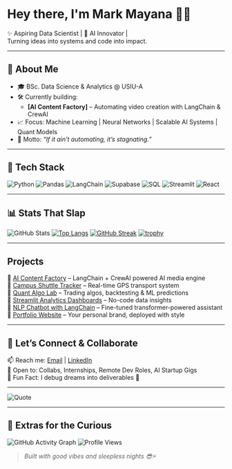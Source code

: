 # Hey there, I'm Mark Mayana 👩‍💻

✨ Aspiring Data Scientist | 🧠 AI Innovator |   
Turning ideas into systems and code into impact.

---

## 🚀 About Me
- 🎓 BSc. Data Science & Analytics @ USIU-A 
- 🛠️ Currently building: 
  - **[AI Content Factory]** – Automating video creation with LangChain & CrewAI
- 📈 Focus: Machine Learning | Neural Networks | Scalable AI Systems | Quant Models
- 💬 Motto: _“If it ain’t automating, it’s stagnating.”_

---

## 💼 Tech Stack

![Python](https://img.shields.io/badge/python-%2314354C.svg?style=flat&logo=python&logoColor=white)
![Pandas](https://img.shields.io/badge/pandas-%23150458.svg?style=flat&logo=pandas&logoColor=white)
![LangChain](https://img.shields.io/badge/langchain-ai-blue?style=flat&logo=openai&logoColor=white)
![Supabase](https://img.shields.io/badge/supabase-%2300E88F.svg?style=flat&logo=supabase&logoColor=white)
![SQL](https://img.shields.io/badge/sql-%23025E8C.svg?style=flat&logo=mysql&logoColor=white)
![Streamlit](https://img.shields.io/badge/streamlit-app-red?style=flat&logo=streamlit)
![React](https://img.shields.io/badge/react-%2320232a.svg?style=flat&logo=react&logoColor=%2361DAFB)

---

## 📊 Stats That Slap

![ GitHub Stats](https://github-readme-stats.vercel.app/api?username=yannarr&show_icons=true&theme=radical)
[![Top Langs](https://github-readme-stats.vercel.app/api/top-langs/?username=yannarr&layout=compact)](https://github.com/anuraghazra/github-readme-stats)
[![GitHub Streak](https://streak-stats.demolab.com?user=yannarr&theme=radical)](https://git.io/streak-stats)
[![trophy](https://github-profile-trophy.vercel.app/?username=yannarrv&theme=radical)](https://github.com/ryo-ma/github-profile-trophy)

---

##  Projects


🔹 [AI Content Factory](https://github.com/yourproject) – LangChain + CrewAI powered AI media engine  
🔹 [Campus Shuttle Tracker](https://github.com/yourproject) – Real-time GPS transport system  
🔹 [Quant Algo Lab](https://github.com/yourproject) – Trading algos, backtesting & ML predictions  
🔹 [Streamlit Analytics Dashboards](https://github.com/yourproject) – No-code data insights  
🔹 [NLP Chatbot with LangChain](https://github.com/yourproject) – Fine-tuned transformer-powered assistant  
🔹 [Portfolio Website](https://github.com/yourproject) – Your personal brand, deployed with style

---

## 🧠 Let’s Connect & Collaborate

📫 Reach me: [Email](markogem4@email.com) | [LinkedIn](https://linkedin.com/in/your-profile)  
🤝 Open to: Collabs, Internships, Remote Dev Roles, AI Startup Gigs  
🎯 Fun Fact: I debug dreams into deliverables 🌌

---

![Quote](https://img.shields.io/badge/-“Stay%20curious,%20break%20things,%20build%20better.”-black?style=flat)

---
## 🧩 Extras for the Curious

![GitHub Activity Graph](https://github-readme-activity-graph.vercel.app/graph?username=yannarr&theme=github-compact)
![Profile Views](https://komarev.com/ghpvc/?username=yannarr&style=flat-square)

> *Built with good vibes and sleepless nights 😎⚡*
